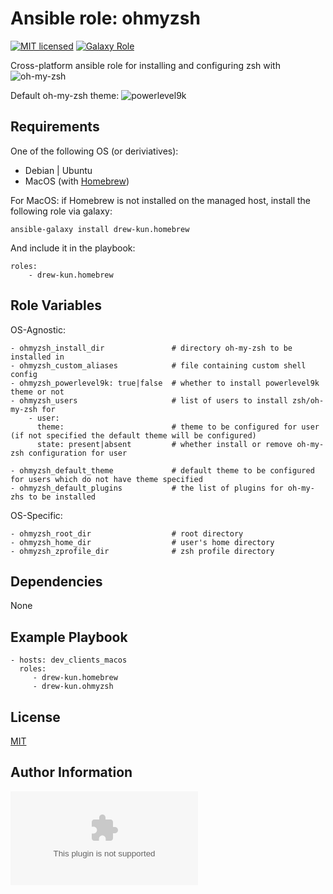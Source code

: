 Ansible role: ohmyzsh
=========

[![MIT licensed][mit-badge]][mit-link]
[![Galaxy Role][role-badge]][galaxy-link]

Cross-platform ansible role for installing and configuring zsh with ![oh-my-zsh](https://github.com/robbyrussell/oh-my-zsh)

Default oh-my-zsh theme: ![powerlevel9k](https://github.com/bhilburn/powerlevel9k)

Requirements
------------

One of the following OS (or deriviatives):
 - Debian | Ubuntu
 - MacOS (with [Homebrew][homebrew])

For MacOS:
if Homebrew is not installed on the managed host, install the following role via galaxy:

    ansible-galaxy install drew-kun.homebrew

 And include it in the playbook:

    roles:
        - drew-kun.homebrew

Role Variables
--------------
OS-Agnostic:

    - ohmyzsh_install_dir               # directory oh-my-zsh to be installed in
    - ohmyzsh_custom_aliases            # file containing custom shell config
    - ohmyzsh_powerlevel9k: true|false  # whether to install powerlevel9k theme or not
    - ohmyzsh_users                     # list of users to install zsh/oh-my-zsh for
        - user:
          theme:                        # theme to be configured for user (if not specified the default theme will be configured)
          state: present|absent         # whether install or remove oh-my-zsh configuration for user

    - ohmyzsh_default_theme             # default theme to be configured for users which do not have theme specified
    - ohmyzsh_default_plugins           # the list of plugins for oh-my-zhs to be installed

OS-Specific:

    - ohmyzsh_root_dir                  # root directory
    - ohmyzsh_home_dir                  # user's home directory
    - ohmyzsh_zprofile_dir              # zsh profile directory

Dependencies
------------

None

Example Playbook
----------------

    - hosts: dev_clients_macos
      roles:
         - drew-kun.homebrew
         - drew-kun.ohmyzsh

License
-------

[MIT][mit-link]

Author Information
------------------

![Andrew Shagayev](drewshg@gmail.com)

[role-badge]: https://img.shields.io/badge/role-drew--kunohmyzsh-green.svg
[galaxy-link]: https://galaxy.ansible.com/drew-kun/ohmyzsh/
[mit-badge]: https://img.shields.io/badge/license-MIT-blue.svg
[mit-link]: https://raw.githubusercontent.com/drew-kun/ansible-ohmyzsh/master/LICENSE
[homebrew]: http://brew.sh/

